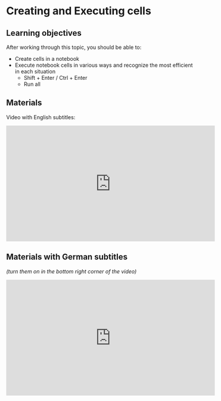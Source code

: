# Creating and Executing cells

## Learning objectives

After working through this topic, you should be able to:

- Create cells in a notebook
- Execute notebook cells in various ways and recognize the most efficient in each
  situation
  - Shift + Enter / Ctrl + Enter
  - Run all

## Materials

Video with English subtitles:

<iframe
  src="https://electure.uni-bonn.de/paella7/ui/watch.html?id=c61c8fe3-f501-49da-91fa-957db9e437e1"
  width="560"
  height="311"
  frameborder="0"
  allowfullscreen
></iframe>

## Materials with German subtitles

*(turn them on in the bottom right corner of the video)*

<iframe
  src="https://electure.uni-bonn.de/paella7/ui/watch.html?id=67ca5a4d-e113-4e0c-8be2-b8f364f1f9b2"
  width="560"
  height="311"
  frameborder="0"
  allowfullscreen
></iframe>
